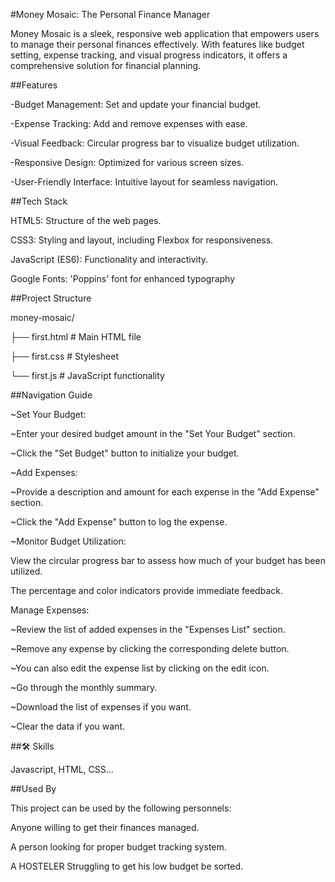 #Money Mosaic:
The Personal Finance Manager

Money Mosaic is a sleek, responsive web application that empowers users to manage their personal finances effectively. With features like budget setting, expense tracking, and visual progress indicators, it offers a comprehensive solution for financial planning.

##Features

-Budget Management: Set and update your financial budget.

-Expense Tracking: Add and remove expenses with ease.

-Visual Feedback: Circular progress bar to visualize budget utilization.

-Responsive Design: Optimized for various screen sizes.

-User-Friendly Interface: Intuitive layout for seamless navigation.

##Tech Stack

HTML5: Structure of the web pages.

CSS3: Styling and layout, including Flexbox for responsiveness.

JavaScript (ES6): Functionality and interactivity.

Google Fonts: 'Poppins' font for enhanced typography

##Project Structure

money-mosaic/

├── first.html # Main HTML file

├── first.css # Stylesheet

└── first.js # JavaScript functionality

##Navigation Guide

~Set Your Budget:

~Enter your desired budget amount in the "Set Your Budget" section.

~Click the "Set Budget" button to initialize your budget.

~Add Expenses:

~Provide a description and amount for each expense in the "Add Expense" section.

~Click the "Add Expense" button to log the expense.

~Monitor Budget Utilization:

View the circular progress bar to assess how much of your budget has been utilized.

The percentage and color indicators provide immediate feedback.

Manage Expenses:

~Review the list of added expenses in the "Expenses List" section.

~Remove any expense by clicking the corresponding delete button.

~You can also edit the expense list by clicking on the edit icon.

~Go through the monthly summary.

~Download the list of expenses if you want.

~Clear the data if you want.

##🛠 Skills

Javascript, HTML, CSS...


##Used By

This project can be used by the following personnels:

Anyone willing to get their finances managed.

A person looking for proper budget tracking system.

A HOSTELER Struggling to get his low budget be sorted.

